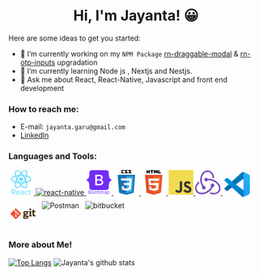 <h1 align="center">Hi, I'm Jayanta! 😀</h1>

Here are some ideas to get you started:

- 🔭 I’m currently working on my `NPM Package` [rn-draggable-modal](https://www.npmjs.com/package/rn-draggable-modal) & [rn-otp-inputs](https://www.npmjs.com/package/rn-otp-inputs) upgradation
- 🌱 I’m currently learning Node js , Nextjs and Nestjs.
- 💬 Ask me about React, React-Native, Javascript and front end development

### How to reach me: 
- E-mail: `jayanta.garu@gmail.com`
- [LinkedIn](https://www.linkedin.com/in/jayanta-garu-69628a13a)


### Languages and Tools:
<p align="left"> 
  <a href="https://reactjs.org/" target="_blank" rel="noreferrer">
    <img src="https://raw.githubusercontent.com/devicons/devicon/master/icons/react/react-original-wordmark.svg" alt="react" width="50" height="50"/> 
  </a>
  <a href="https://reactjs.org/" target="_blank" rel="noreferrer">
    <img src="https://user-images.githubusercontent.com/76052991/221182226-242a5725-e723-41a9-a2dc-b8af8b7968ea.png" alt="react-native" width="50" height="50"/> 
  </a>
  <a href="https://getbootstrap.com" target="_blank" rel="noreferrer"> 
    <img src="https://raw.githubusercontent.com/devicons/devicon/master/icons/bootstrap/bootstrap-plain-wordmark.svg" alt="bootstrap" width="50"    
         height="50"/>
  </a>
  <a href="https://www.w3schools.com/css/" target="_blank" rel="noreferrer"> 
    <img src="https://raw.githubusercontent.com/devicons/devicon/master/icons/css3/css3-original-wordmark.svg" alt="css3" width="50" height="50"/> </a>
  <a href="https://www.w3.org/html/" target="_blank" rel="noreferrer">
    <img src="https://raw.githubusercontent.com/devicons/devicon/master/icons/html5/html5-original-wordmark.svg" alt="html5" width="50" height="50"/> 
  </a> 
  <a href="https://developer.mozilla.org/en-US/docs/Web/JavaScript" target="_blank" rel="noreferrer"> 
    <img src="https://raw.githubusercontent.com/devicons/devicon/master/icons/javascript/javascript-original.svg" alt="javascript" width="50" height="50"/> </a> 
  
  <a href="https://redux.js.org" target="_blank" rel="noreferrer"> 
    <img src="https://raw.githubusercontent.com/devicons/devicon/master/icons/redux/redux-original.svg" alt="redux" width="50" height="50"/>
  </a>
<img src="https://raw.githubusercontent.com/github/explore/80688e429a7d4ef2fca1e82350fe8e3517d3494d/topics/visual-studio-code/visual-studio-code.png"   
     alt="VS Code" width="50" height="50" style="vertical-align:top; margin:4px"/>
  <img src="https://raw.githubusercontent.com/github/explore/80688e429a7d4ef2fca1e82350fe8e3517d3494d/topics/git/git.png" alt="GitHub" width="50" 
       height="50" style="vertical-align:top; margin:4px"/>
  <img src="https://user-images.githubusercontent.com/76052991/221193365-11139e8f-85a8-4e18-aa7e-ce6ad0f9e5ad.png" alt="Postman" width="50" 
       height="50" style="vertical-align:top; margin:4px"/>
  <img src="https://user-images.githubusercontent.com/76052991/223692529-c5697ba2-fc5c-468f-b335-a39fb91aef48.png" alt="bitbucket" width="50" 
       height="50" style="vertical-align:top; margin:4px"/>
</p>


### More about Me!
[![Top Langs](https://github-readme-stats.vercel.app/api/top-langs/?username=jayanta-hub&theme=tokyonight&show_icons=true)](https://github.com/jayanta-hub/github-readme-stats)  ![Jayanta's github stats](https://github-readme-stats.vercel.app/api?username=jayanta-hub&theme=tokyonight&show_icons=true)

